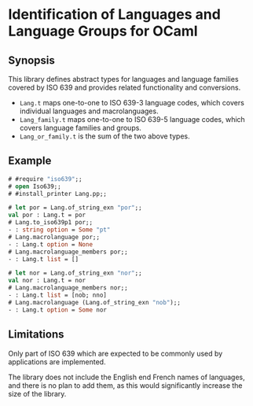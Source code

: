 # Identification of Languages and Language Groups for OCaml

## Synopsis

This library defines abstract types for languages and language families
covered by ISO 639 and provides related functionality and conversions.

- `Lang.t` maps one-to-one to ISO 639-3 language codes, which covers
  individual languages and macrolanguages.
- `Lang_family.t` maps one-to-one to ISO 639-5 language codes, which covers
  language families and groups.
- `Lang_or_family.t` is the sum of the two above types.

## Example

```ocaml
# #require "iso639";;
# open Iso639;;
# #install_printer Lang.pp;;

# let por = Lang.of_string_exn "por";;
val por : Lang.t = por
# Lang.to_iso639p1 por;;
- : string option = Some "pt"
# Lang.macrolanguage por;;
- : Lang.t option = None
# Lang.macrolanguage_members por;;
- : Lang.t list = []

# let nor = Lang.of_string_exn "nor";;
val nor : Lang.t = nor
# Lang.macrolanguage_members nor;;
- : Lang.t list = [nob; nno]
# Lang.macrolanguage (Lang.of_string_exn "nob");;
- : Lang.t option = Some nor
```

## Limitations

Only part of ISO 639 which are expected to be commonly used by applications
are implemented.

The library does not include the English end French names of languages, and
there is no plan to add them, as this would significantly increase the size
of the library.

